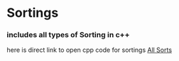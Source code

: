 # Sortings
### includes all types of Sorting in c++


here is direct link to open cpp code for sortings [All Sorts](https://pastebin.com/9XXx9fZw) 
